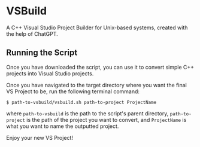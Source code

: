 # VSBuild
A C++ Visual Studio Project Builder for Unix-based systems, created with the help of ChatGPT.

## Running the Script
Once you have downloaded the script, you can use it to convert simple C++ projects into Visual Studio projects.

Once you have navigated to the target directory where you want the final VS Project to be, run the following terminal command:

```$ path-to-vsbuild/vsbuild.sh path-to-project ProjectName```

where `path-to-vsbuild` is the path to the script's parent directory, `path-to-project` is the path of the project you want to convert, and `ProjectName` is what you want to name the outputted project.

Enjoy your new VS Project!
